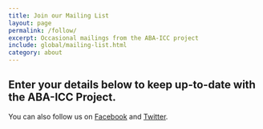 ```yaml
---
title: Join our Mailing List
layout: page
permalink: /follow/
excerpt: Occasional mailings from the ABA-ICC project
include: global/mailing-list.html
category: about
---
```

## Enter your details below to keep up-to-date with the ABA-ICC Project.

You can also follow us on [Facebook](http://facebook.com/ABAICCProject) and [Twitter](http://twitter.com/ABAICCProject).
